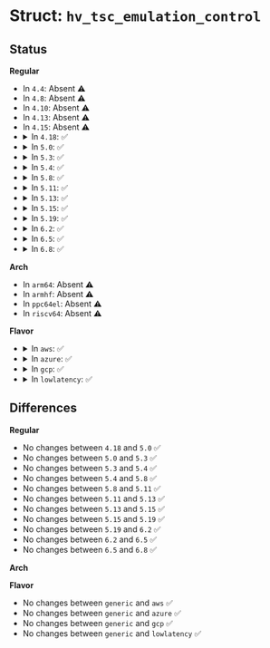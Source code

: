 # Struct: <code>hv_tsc_emulation_control</code>

## Status
<b>Regular</b>
<ul>
<li>
In <code>4.4</code>: Absent ⚠️
</li>
<li>
In <code>4.8</code>: Absent ⚠️
</li>
<li>
In <code>4.10</code>: Absent ⚠️
</li>
<li>
In <code>4.13</code>: Absent ⚠️
</li>
<li>
In <code>4.15</code>: Absent ⚠️
</li>
<li>
<details>
<summary>In <code>4.18</code>: ✅</summary>

```c
struct hv_tsc_emulation_control {
    __u64 enabled;
    __u64 reserved;
};
```
</details>
</li>
<li>
<details>
<summary>In <code>5.0</code>: ✅</summary>

```c
struct hv_tsc_emulation_control {
    __u64 enabled;
    __u64 reserved;
};
```
</details>
</li>
<li>
<details>
<summary>In <code>5.3</code>: ✅</summary>

```c
struct hv_tsc_emulation_control {
    __u64 enabled;
    __u64 reserved;
};
```
</details>
</li>
<li>
<details>
<summary>In <code>5.4</code>: ✅</summary>

```c
struct hv_tsc_emulation_control {
    __u64 enabled;
    __u64 reserved;
};
```
</details>
</li>
<li>
<details>
<summary>In <code>5.8</code>: ✅</summary>

```c
struct hv_tsc_emulation_control {
    __u64 enabled;
    __u64 reserved;
};
```
</details>
</li>
<li>
<details>
<summary>In <code>5.11</code>: ✅</summary>

```c
struct hv_tsc_emulation_control {
    __u64 enabled;
    __u64 reserved;
};
```
</details>
</li>
<li>
<details>
<summary>In <code>5.13</code>: ✅</summary>

```c
struct hv_tsc_emulation_control {
    __u64 enabled;
    __u64 reserved;
};
```
</details>
</li>
<li>
<details>
<summary>In <code>5.15</code>: ✅</summary>

```c
struct hv_tsc_emulation_control {
    __u64 enabled;
    __u64 reserved;
};
```
</details>
</li>
<li>
<details>
<summary>In <code>5.19</code>: ✅</summary>

```c
struct hv_tsc_emulation_control {
    __u64 enabled;
    __u64 reserved;
};
```
</details>
</li>
<li>
<details>
<summary>In <code>6.2</code>: ✅</summary>

```c
struct hv_tsc_emulation_control {
    __u64 enabled;
    __u64 reserved;
};
```
</details>
</li>
<li>
<details>
<summary>In <code>6.5</code>: ✅</summary>

```c
struct hv_tsc_emulation_control {
    __u64 enabled;
    __u64 reserved;
};
```
</details>
</li>
<li>
<details>
<summary>In <code>6.8</code>: ✅</summary>

```c
struct hv_tsc_emulation_control {
    __u64 enabled;
    __u64 reserved;
};
```
</details>
</li>
</ul>
<b>Arch</b>
<ul>
<li>
In <code>arm64</code>: Absent ⚠️
</li>
<li>
In <code>armhf</code>: Absent ⚠️
</li>
<li>
In <code>ppc64el</code>: Absent ⚠️
</li>
<li>
In <code>riscv64</code>: Absent ⚠️
</li>
</ul>
<b>Flavor</b>
<ul>
<li>
<details>
<summary>In <code>aws</code>: ✅</summary>

```c
struct hv_tsc_emulation_control {
    __u64 enabled;
    __u64 reserved;
};
```
</details>
</li>
<li>
<details>
<summary>In <code>azure</code>: ✅</summary>

```c
struct hv_tsc_emulation_control {
    __u64 enabled;
    __u64 reserved;
};
```
</details>
</li>
<li>
<details>
<summary>In <code>gcp</code>: ✅</summary>

```c
struct hv_tsc_emulation_control {
    __u64 enabled;
    __u64 reserved;
};
```
</details>
</li>
<li>
<details>
<summary>In <code>lowlatency</code>: ✅</summary>

```c
struct hv_tsc_emulation_control {
    __u64 enabled;
    __u64 reserved;
};
```
</details>
</li>
</ul>

## Differences
<b>Regular</b>
<ul>
<li>
No changes between <code>4.18</code> and <code>5.0</code> ✅
</li>
<li>
No changes between <code>5.0</code> and <code>5.3</code> ✅
</li>
<li>
No changes between <code>5.3</code> and <code>5.4</code> ✅
</li>
<li>
No changes between <code>5.4</code> and <code>5.8</code> ✅
</li>
<li>
No changes between <code>5.8</code> and <code>5.11</code> ✅
</li>
<li>
No changes between <code>5.11</code> and <code>5.13</code> ✅
</li>
<li>
No changes between <code>5.13</code> and <code>5.15</code> ✅
</li>
<li>
No changes between <code>5.15</code> and <code>5.19</code> ✅
</li>
<li>
No changes between <code>5.19</code> and <code>6.2</code> ✅
</li>
<li>
No changes between <code>6.2</code> and <code>6.5</code> ✅
</li>
<li>
No changes between <code>6.5</code> and <code>6.8</code> ✅
</li>
</ul>
<b>Arch</b>
<ul>
</ul>
<b>Flavor</b>
<ul>
<li>
No changes between <code>generic</code> and <code>aws</code> ✅
</li>
<li>
No changes between <code>generic</code> and <code>azure</code> ✅
</li>
<li>
No changes between <code>generic</code> and <code>gcp</code> ✅
</li>
<li>
No changes between <code>generic</code> and <code>lowlatency</code> ✅
</li>
</ul>
